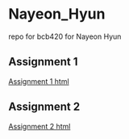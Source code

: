 # Nayeon_Hyun
repo for bcb420 for Nayeon Hyun

## Assignment 1
[Assignment 1 html](https://github.com/bcb420-2024/Nayeon_Hyun/blob/main/A1_NayeonHyun.html) 

## Assignment 2
[Assignment 2 html](https://github.com/bcb420-2024/Nayeon_Hyun/blob/main/A2_NayeonHyun.html) 
